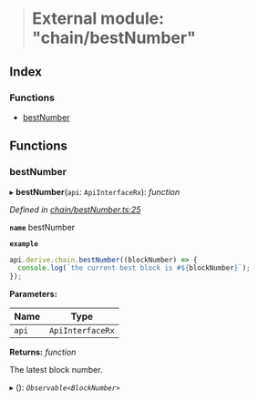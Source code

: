 > # External module: "chain/bestNumber"

## Index

### Functions

* [bestNumber](_chain_bestnumber_.md#bestnumber)

## Functions

###  bestNumber

▸ **bestNumber**(`api`: `ApiInterfaceRx`): *function*

*Defined in [chain/bestNumber.ts:25](https://github.com/polkadot-js/api/blob/9bd5c09/packages/api-derive/src/chain/bestNumber.ts#L25)*

**`name`** bestNumber

**`example`** 
<BR>

```javascript
api.derive.chain.bestNumber((blockNumber) => {
  console.log(`the current best block is #${blockNumber}`);
});
```

**Parameters:**

Name | Type |
------ | ------ |
`api` | `ApiInterfaceRx` |

**Returns:** *function*

The latest block number.

▸ (): *`Observable<BlockNumber>`*